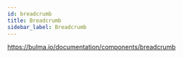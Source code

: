 ```yaml
---
id: breadcrumb
title: Breadcrumb
sidebar_label: Breadcrumb
---
```


https://bulma.io/documentation/components/breadcrumb